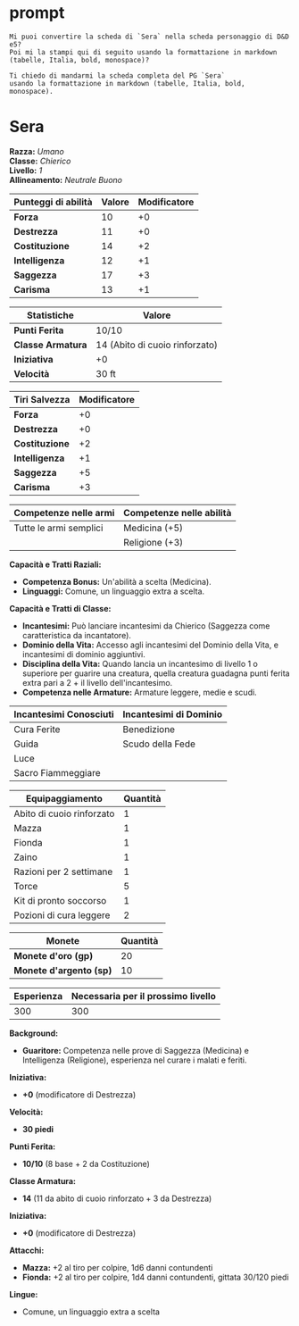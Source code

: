 # prompt

```
Mi puoi convertire la scheda di `Sera` nella scheda personaggio di D&D e5? 
Poi mi la stampi qui di seguito usando la formattazione in markdown (tabelle, Italia, bold, monospace)?
```

```
Ti chiedo di mandarmi la scheda completa del PG `Sera`
usando la formattazione in markdown (tabelle, Italia, bold, monospace).
```

# Sera

**Razza:** *Umano*  
**Classe:** *Chierico*  
**Livello:** *1*  
**Allineamento:** *Neutrale Buono*  

| **Punteggi di abilità** | **Valore** | **Modificatore** |
| --- | --- | --- |
| **Forza** | 10 | +0 |
| **Destrezza** | 11 | +0 |
| **Costituzione** | 14 | +2 |
| **Intelligenza** | 12 | +1 |
| **Saggezza** | 17 | +3 |
| **Carisma** | 13 | +1 |

| **Statistiche** | **Valore** |
| --- | --- |
| **Punti Ferita** | 10/10 |
| **Classe Armatura** | 14 (Abito di cuoio rinforzato) |
| **Iniziativa** | +0 |
| **Velocità** | 30 ft |

| **Tiri Salvezza** | **Modificatore** |
| --- | --- |
| **Forza** | +0 |
| **Destrezza** | +0 |
| **Costituzione** | +2 |
| **Intelligenza** | +1 |
| **Saggezza** | +5 |
| **Carisma** | +3 |

| **Competenze nelle armi** | **Competenze nelle abilità** |
| --- | --- |
| Tutte le armi semplici | Medicina (+5) |
| | Religione (+3) |

**Capacità e Tratti Raziali:**
- **Competenza Bonus:** Un'abilità a scelta (Medicina).
- **Linguaggi:** Comune, un linguaggio extra a scelta.

**Capacità e Tratti di Classe:**
- **Incantesimi:** Può lanciare incantesimi da Chierico (Saggezza come caratteristica da incantatore).
- **Dominio della Vita:** Accesso agli incantesimi del Dominio della Vita, e incantesimi di dominio aggiuntivi.
- **Disciplina della Vita:** Quando lancia un incantesimo di livello 1 o superiore per guarire una creatura, quella creatura guadagna punti ferita extra pari a 2 + il livello dell'incantesimo.
- **Competenza nelle Armature:** Armature leggere, medie e scudi.

| **Incantesimi Conosciuti** | **Incantesimi di Dominio** |
| --- | --- |
| Cura Ferite | Benedizione |
| Guida | Scudo della Fede |
| Luce | |
| Sacro Fiammeggiare | |

| **Equipaggiamento** | **Quantità** |
| --- | --- |
| Abito di cuoio rinforzato | 1 |
| Mazza | 1 |
| Fionda | 1 |
| Zaino | 1 |
| Razioni per 2 settimane | 1 |
| Torce | 5 |
| Kit di pronto soccorso | 1 |
| Pozioni di cura leggere | 2 |

| **Monete** | **Quantità** |
| --- | --- |
| **Monete d'oro (gp)** | 20 |
| **Monete d'argento (sp)** | 10 |

| **Esperienza** | **Necessaria per il prossimo livello** |
| --- | --- |
| 300 | 300 |

**Background:**
- **Guaritore:** Competenza nelle prove di Saggezza (Medicina) e Intelligenza (Religione), esperienza nel curare i malati e feriti.

**Iniziativa:**
- **+0** (modificatore di Destrezza)

**Velocità:**
- **30 piedi**

**Punti Ferita:**
- **10/10** (8 base + 2 da Costituzione)

**Classe Armatura:**
- **14** (11 da abito di cuoio rinforzato + 3 da Destrezza)

**Iniziativa:**
- **+0** (modificatore di Destrezza)

**Attacchi:**
- **Mazza:** +2 al tiro per colpire, 1d6 danni contundenti
- **Fionda:** +2 al tiro per colpire, 1d4 danni contundenti, gittata 30/120 piedi

**Lingue:**
- Comune, un linguaggio extra a scelta
